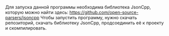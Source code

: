 Для запуска данной программы необходима библиотека JsonCpp, которую можно найти здесь: https://github.com/open-source-parsers/jsoncpp
Чтобы запустить программу, нужно скачать репозиторий, скачать библиотеку JsonCpp, продсоединить её к проекту и скомпилировать.
